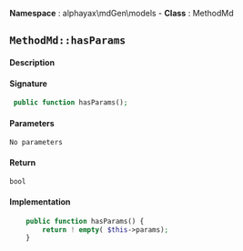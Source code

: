**Namespace**  : alphayax\mdGen\models  - **Class** : MethodMd

## `MethodMd::hasParams`

#### Description

> 


#### Signature

```php
 public function hasParams();
```

#### Parameters

    No parameters

#### Return

    bool 

#### Implementation

```php
    public function hasParams() {
        return ! empty( $this->params);
    }

```
